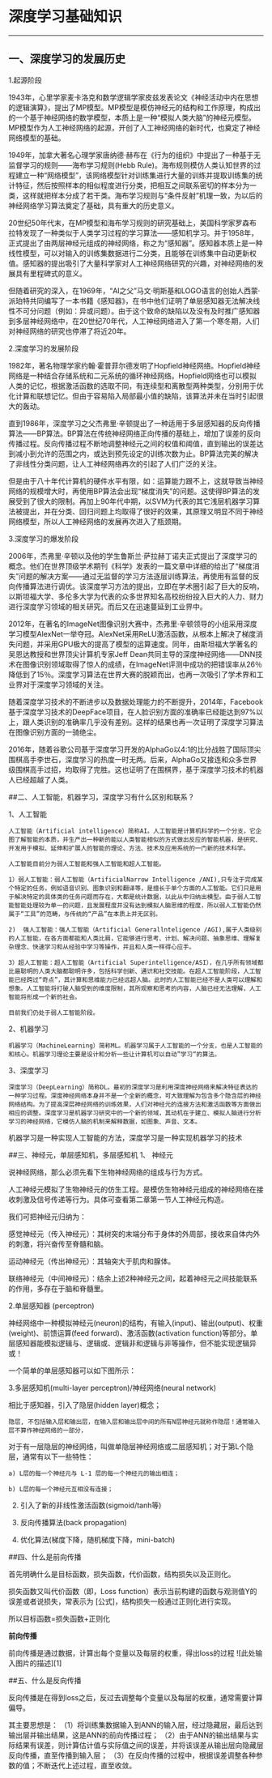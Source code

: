 ﻿# 深度学习基础知识

------
## 一、深度学习的发展历史
1.起源阶段

  1943年，心里学家麦卡洛克和数学逻辑学家皮兹发表论文《神经活动中内在思想的逻辑演算》，提出了MP模型。MP模型是模仿神经元的结构和工作原理，构成出的一个基于神经网络的数学模型，本质上是一种“模拟人类大脑”的神经元模型。MP模型作为人工神经网络的起源，开创了人工神经网络的新时代，也奠定了神经网络模型的基础。

1949年，加拿大著名心理学家唐纳德·赫布在《行为的组织》中提出了一种基于无监督学习的规则——海布学习规则(Hebb Rule)。海布规则模仿人类认知世界的过程建立一种“网络模型”，该网络模型针对训练集进行大量的训练并提取训练集的统计特征，然后按照样本的相似程度进行分类，把相互之间联系密切的样本分为一类，这样就把样本分成了若干类。海布学习规则与“条件反射”机理一致，为以后的神经网络学习算法奠定了基础，具有重大的历史意义。

20世纪50年代末，在MP模型和海布学习规则的研究基础上，美国科学家罗森布拉特发现了一种类似于人类学习过程的学习算法——感知机学习。并于1958年，正式提出了由两层神经元组成的神经网络，称之为“感知器”。感知器本质上是一种线性模型，可以对输入的训练集数据进行二分类，且能够在训练集中自动更新权值。感知器的提出吸引了大量科学家对人工神经网络研究的兴趣，对神经网络的发展具有里程碑式的意义。

但随着研究的深入，在1969年，“AI之父”马文·明斯基和LOGO语言的创始人西蒙·派珀特共同编写了一本书籍《感知器》，在书中他们证明了单层感知器无法解决线性不可分问题（例如：异或问题）。由于这个致命的缺陷以及没有及时推广感知器到多层神经网络中，在20世纪70年代，人工神经网络进入了第一个寒冬期，人们对神经网络的研究也停滞了将近20年。

2.深度学习的发展阶段

1982年，著名物理学家约翰·霍普菲尔德发明了Hopfield神经网络。Hopfield神经网络是一种结合存储系统和二元系统的循环神经网络。Hopfield网络也可以模拟人类的记忆，根据激活函数的选取不同，有连续型和离散型两种类型，分别用于优化计算和联想记忆。但由于容易陷入局部最小值的缺陷，该算法并未在当时引起很大的轰动。

直到1986年，深度学习之父杰弗里·辛顿提出了一种适用于多层感知器的反向传播算法——BP算法。BP算法在传统神经网络正向传播的基础上，增加了误差的反向传播过程。反向传播过程不断地调整神经元之间的权值和阈值，直到输出的误差达到减小到允许的范围之内，或达到预先设定的训练次数为止。BP算法完美的解决了非线性分类问题，让人工神经网络再次的引起了人们广泛的关注。

但是由于八十年代计算机的硬件水平有限，如：运算能力跟不上，这就导致当神经网络的规模增大时，再使用BP算法会出现“梯度消失”的问题。这使得BP算法的发展受到了很大的限制。再加上90年代中期，以SVM为代表的其它浅层机器学习算法被提出，并在分类、回归问题上均取得了很好的效果，其原理又明显不同于神经网络模型，所以人工神经网络的发展再次进入了瓶颈期。

3.深度学习的爆发阶段

2006年，杰弗里·辛顿以及他的学生鲁斯兰·萨拉赫丁诺夫正式提出了深度学习的概念。他们在世界顶级学术期刊《科学》发表的一篇文章中详细的给出了“梯度消失”问题的解决方案——通过无监督的学习方法逐层训练算法，再使用有监督的反向传播算法进行调优。该深度学习方法的提出，立即在学术圈引起了巨大的反响，以斯坦福大学、多伦多大学为代表的众多世界知名高校纷纷投入巨大的人力、财力进行深度学习领域的相关研究。而后又在迅速蔓延到工业界中。

2012年，在著名的ImageNet图像识别大赛中，杰弗里·辛顿领导的小组采用深度学习模型AlexNet一举夺冠。AlexNet采用ReLU激活函数，从根本上解决了梯度消失问题，并采用GPU极大的提高了模型的运算速度。同年，由斯坦福大学著名的吴恩达教授和世界顶尖计算机专家Jeff Dean共同主导的深度神经网络——DNN技术在图像识别领域取得了惊人的成绩，在ImageNet评测中成功的把错误率从26％降低到了15％。深度学习算法在世界大赛的脱颖而出，也再一次吸引了学术界和工业界对于深度学习领域的关注。

随着深度学习技术的不断进步以及数据处理能力的不断提升，2014年，Facebook基于深度学习技术的DeepFace项目，在人脸识别方面的准确率已经能达到97%以上，跟人类识别的准确率几乎没有差别。这样的结果也再一次证明了深度学习算法在图像识别方面的一骑绝尘。

2016年，随着谷歌公司基于深度学习开发的AlphaGo以4:1的比分战胜了国际顶尖围棋高手李世石，深度学习的热度一时无两。后来，AlphaGo又接连和众多世界级围棋高手过招，均取得了完胜。这也证明了在围棋界，基于深度学习技术的机器人已经超越了人类。

##二、人工智能，机器学习，深度学习有什么区别和联系？

1、人工智能

    人工智能（Artificial intelligence）简称AI。人工智能是计算机科学的一个分支，它企图了解智能的本质，并生产出一种新的能以人类智能相似的方式做出反应的智能机器，是研究、开发用于模拟、延伸和扩展人的智能的理论、方法、技术及应用系统的一门新的技术科学。

    人工智能目前分为弱人工智能和强人工智能和超人工智能。

    1）弱人工智能：弱人工智能（ArtificialNarrow Intelligence /ANI),只专注于完成某个特定的任务，例如语音识别、图象识别和翻译等，是擅长于单个方面的人工智能。它们只是用于解决特定的具体类的任务问题而存在，大都是统计数据，以此从中归纳出模型。由于弱人工智能智能处理较为单一的问题，且发展程度并没有达到模拟人脑思维的程度，所以弱人工智能仍然属于“工具”的范畴，与传统的“产品”在本质上并无区别。

    2)  强人工智能：强人工智能（Artificial Generallnteligence /AGI),属于人类级别的人工智能，在各方面都能和人类比肩，它能够进行思考、计划、解决问题、抽象思维、理解复杂理念、快速学习和从经验中学习等操作，并且和人类一样得心应手。

    3）超人工智能：超人工智能（Artificial Superintelligence/ASI），在几乎所有领域都比最聪明的人类大脑都聪明许多，包括科学创新、通识和社交技能。在超人工智能阶段，人工智能已经跨过“奇点”，其计算和思维能力已经远超人脑。此时的人工智能已经不是人类可以理解和想象。人工智能将打破人脑受到的维度限制，其所观察和思考的内容，人脑已经无法理解，人工智能将形成一个新的社会。

    目前我们仍处于弱人工智能阶段。

2、机器学习

    机器学习（MachineLearning）简称ML。机器学习属于人工智能的一个分支，也是人工智能的和核心。机器学习理论主要是设计和分析一些让计算机可以自动”学习“的算法。

3、深度学习

    深度学习（DeepLearning）简称DL。最初的深度学习是利用深度神经网络来解决特征表达的一种学习过程。深度神经网络本身并不是一个全新的概念，可大致理解为包含多个隐含层的神经网络结构。为了提高深层神经网络的训练效果，人们对神经元的连接方法和激活函数等方面做出相应的调整。深度学习是机器学习研究中的一个新的领域，其动机在于建立、模拟人脑进行分析学习的神经网络，它模仿人脑的机制来解释数据，如图象、声音、文本。

 机器学习是一种实现人工智能的方法，深度学习是一种实现机器学习的技术
 
 
##三、神经元，单层感知机，多层感知机
1、   神经元

说神经网络，那么必须先看下生物神经网络的组成与行为方式。

人工神经元模拟了生物神经元的仿生工程。是模仿生物神经元组成的神经网络在接收刺激及信号传递等行为。具体可查看第二章第一节人工神经元构造。

我们可把神经元归纳为：

  感觉神经元（传入神经元）：其树突的末端分布于身体的外周部，接收来自体内外的刺激，将兴奋传至脊髓和脑。

  运动神经元（传出神经元）：其轴突大于肌肉和腺体。

  联络神经元（中间神经元）：结余上述2种神经元之间，起着神经元之间技能联系的作用，多存在于脑和脊髓里。

2.单层感知器 (perceptron)

神经网络中一种模拟神经元(neuron)的结构，有输入(input)、输出(output)、权重(weight)、前馈运算(feed forward)、激活函数(activation function)等部分。单层感知器能模拟逻辑与、逻辑或、逻辑非和逻辑与非等操作，但不能实现逻辑异或！

一个简单的单层感知器可以如下图所示：

3.多层感知机(multi-layer perceptron)/神经网络(neural network)

 相比于感知器，引入了隐层(hidden layer)概念；

    隐层, 不包括输入层和输出层，在输入层和输出层中间的所有N层神经元就称作隐层！通常输入层不算作神经网络的一部分，

对于有一层隐层的神经网络，叫做单隐层神经网络或二层感知机；对于第L个隐层，通常有以下一些特性：

    a) L层的每一个神经元与 L-1 层的每一个神经元的输出相连；

    b) L层的每一个神经元互相没有连接；

2. 引入了新的非线性激活函数(sigmoid/tanh等)

3. 反向传播算法(back propagation)

4. 优化算法(梯度下降，随机梯度下降，mini-batch)

##四、什么是前向传播

首先明确什么是目标函数，损失函数，代价函数，结构损失以及正则化。

损失函数又叫代价函数（即，Loss function）表示当前构建的函数与观测值Y的误差或者说损失，常表示为 [公式]，结构损失一般通过正则化进行实现。

所以目标函数=损失函数+正则化

**前向传播**

前向传播是通过数据，计算出每个变量以及每层的权重，得出loss的过程
![此处输入图片的描述][1]

##五、什么是反向传播

反向传播是在得到loss之后，反过去调整每个变量以及每层的权重，通常需要计算偏导。

其主要思想是：
（1）将训练集数据输入到ANN的输入层，经过隐藏层，最后达到输出层并输出结果，这是ANN的前向传播过程；
（2）由于ANN的输出结果与实际结果有误差，则计算估计值与实际值之间的误差，并将该误差从输出层向隐藏层反向传播，直至传播到输入层；
（3）在反向传播的过程中，根据误差调整各种参数的值；不断迭代上述过程，直至收敛。

